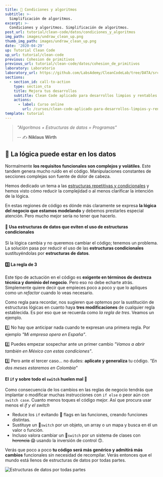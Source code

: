 ```yaml
---
title: 🔱 Condiciones y algoritmos
subtitle: >-
  Simplificación de algoritmos.
excerpt: >-
  Condiciones y algoritmos. Simplificación de algoritmos.
post_url: tutorial/clean-code/datos/condiciones_y_algoritmos
img_path: images/undraw_clean_up.png
thumb_img_path: images/undraw_clean_up.png
date: '2020-04-29'
up: Tutorial Clean Code
up_url: tutorial/clean-code
previous: Cohesion de primitivos
previous_url: tutorial/clean-code/datos/cohesion_de_primitivos
laboratory: Laboratorio
laboratory_url: https://github.com/LabsAdemy/CleanCodeLab/tree/DATA/src/examples/2-algorithms
sections:
  - section_id: call-to-action
    type: section_cta
    title: Mejora tus desarrollos
    subtitle: Clean Code aplicado para desarrollos limpios y rentables.
    actions:
      - label: Curso online
        url: /cursos/clean-code-aplicado-para-desarrollos-limpios-y-rentables/
template: tutorial
---
```


> _"Algoritmos + Estructuras de datos = Programas"_
>
> -- ✍️ **Niklaus Wirth**

## 🤔 La lógica puede estar en los datos

Normalmente **los requisitos funcionales son complejos y volátiles**. Este tandem genera mucho ruido en el código. Manipulaciones constantes de secciones complejas son fuente de dolor de cabeza.

Hemos dedicado un tema a las [estructuras repetitivas y condicionales](https://www.bitademy.com/tutorial/clean-code/funciones/estructuras_repetitivas_y_condicionales) y hemos visto cómo reducir la complejidad o al menos clarificar la intención de la lógica.

En estas regiones de código es dónde más claramente se expresa **la lógica del negocio que estamos modelando** y debemos prestarles especial atención. Pero mucho mejor sería no tener que hacerlo.

#### 🔨 Usa estructuras de datos que eviten el uso de estructuras condicionales

Si la lógica cambia y no queremos cambiar el código; tenemos un problema. La solución pasa por reducir el uso de las **estructuras condicionales** sustituyéndolas por **estructuras de datos**.

#### 3️⃣ La regla de 3

Este tipo de actuación en el código es **exigente en términos de destreza técnica y dominio del negocio**. Pero eso no debe echarte atrás. Simplemente quiere decir que empieces poco a poco y que lo apliques como un _refactor_ cuando lo veas necesario.

Como regla para recordar, nos sugieren que optemos por la sustitución de estructuras lógicas en cuanto haya **tres modificaciones** de cualquier regla establecida. Es por eso que se recuerda como _la regla de tres_. Veamos un ejemplo.

1️⃣ No hay que anticipar nada cuando te expresan una primera regla. Por ejemplo _"Mi empresa opera en España"_.

2️⃣ Puedes empezar sospechar ante un primer cambio _"Vamos a abrir también en México con estas condiciones"_.

3️⃣ Pero ante el tercer caso... no dudes: **aplícate y generaliza** tu código. _"En dos meses estaremos en Colombia"_

#### El `if` y sobre todo el `switch` huelen mal 🤢

Como consecuencia de los cambios en las reglas de negocio tendrás que implantar o modificar muchas instrucciones con `if else` o peor aún con `switch case`. Cuanto menos toques el código mejor. Así que procura usar menos el _if y el switch_

- Reduce los `if` evitando 🚩 flags en las funciones, creando funciones distintas.
- Sustituye un 🔱`switch` por un objeto, un array o un mapa y busca en él un valor o función.
- Incluso valora cambiar un 🔱`switch` por un sistema de clases con ~~herencia~~ 😱 usando la inversión de control 🙃.

Verás que poco a poco **tu código será más genérico y admitirá más cambios** funcionales sin necesidad de recompilar. Verás entonces que el mundo está llenos de estructuras de datos por todas partes.

![Estructuras de datos por todas partes](/images/data-everywhere.jpg)
